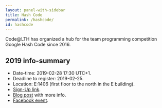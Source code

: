 ```yaml
---
layout: panel-with-sidebar
title: Hash Code
permalink: /hashcode/
id: hashcode
---
```


Code@LTH has organized a hub for the team programming competition Google Hash Code since 2016.

## 2019 info-summary
- Date-time: 2019-02-28 17:30 UTC+1.
- Deadline to register: 2019-02-25.
- Location: E:1406 (first floor to the north in the E building).
- [Sign-Up link](https://codingcompetitions.withgoogle.com/hashcode).
- [Blog post](/blog/2019/02/19/hashcode) with more info.
- [Facebook event](https://www.facebook.com/events/1004230436433297).

